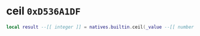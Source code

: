 # ceil `0xD536A1DF`

```lua
local result --[[ integer ]] = natives.builtin.ceil(_value --[[ number ]])
```